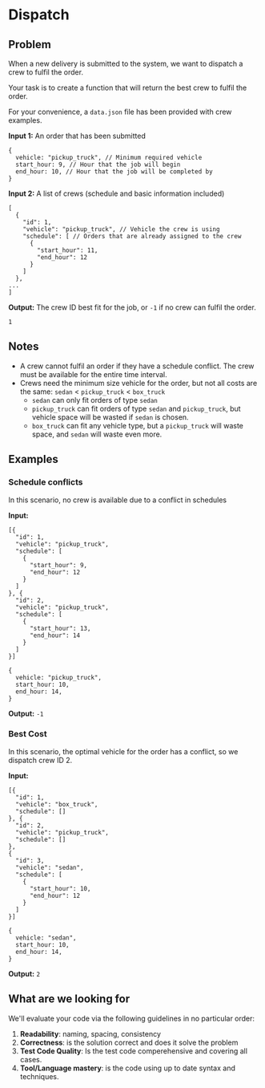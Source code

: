 # Dispatch

## Problem

When a new delivery is submitted to the system, we want to dispatch a crew to fulfil the order.

Your task is to create a function that will return the best crew to fulfil the order.

For your convenience, a `data.json` file has been provided with crew examples.

**Input 1:** An order that has been submitted

```
{
  vehicle: "pickup_truck", // Minimum required vehicle
  start_hour: 9, // Hour that the job will begin
  end_hour: 10, // Hour that the job will be completed by
}
```

**Input 2:** A list of crews (schedule and basic information included)

```
[
  {
    "id": 1,
    "vehicle": "pickup_truck", // Vehicle the crew is using
    "schedule": [ // Orders that are already assigned to the crew
      {
        "start_hour": 11,
        "end_hour": 12
      }
    ]
  },
...
]
```

**Output:** The crew ID best fit for the job, or `-1` if no crew can fulfil the order.

```
1
```

## Notes

- A crew cannot fulfil an order if they have a schedule conflict. The crew must be available for the entire time interval.
- Crews need the minimum size vehicle for the order, but not all costs are the same: `sedan` < `pickup_truck` < `box_truck`
  - `sedan` can only fit orders of type `sedan`
  - `pickup_truck` can fit orders of type `sedan` and `pickup_truck`, but vehicle space will be wasted if `sedan` is chosen.
  - `box_truck` can fit any vehicle type, but a `pickup_truck` will waste space, and `sedan` will waste even more.

## Examples

### Schedule conflicts

In this scenario, no crew is available due to a conflict in schedules

**Input:**

```
[{
  "id": 1,
  "vehicle": "pickup_truck",
  "schedule": [
    {
      "start_hour": 9,
      "end_hour": 12
    }
  ]
}, {
  "id": 2,
  "vehicle": "pickup_truck",
  "schedule": [
    {
      "start_hour": 13,
      "end_hour": 14
    }
  ]
}]

{
  vehicle: "pickup_truck",
  start_hour: 10,
  end_hour: 14,
}
```

**Output:** `-1`

### Best Cost

In this scenario, the optimal vehicle for the order has a conflict, so we dispatch crew ID 2.

**Input:**

```
[{
  "id": 1,
  "vehicle": "box_truck",
  "schedule": []
}, {
  "id": 2,
  "vehicle": "pickup_truck",
  "schedule": []
},
{
  "id": 3,
  "vehicle": "sedan",
  "schedule": [
    {
      "start_hour": 10,
      "end_hour": 12
    }
  ]
}]

{
  vehicle: "sedan",
  start_hour: 10,
  end_hour: 14,
}
```

**Output:** `2`

## What are we looking for

We'll evaluate your code via the following guidelines in no particular order:

1. **Readability**: naming, spacing, consistency
2. **Correctness**: is the solution correct and does it solve the problem
3. **Test Code Quality**: Is the test code comperehensive and covering all cases.
4. **Tool/Language mastery**: is the code using up to date syntax and techniques.
